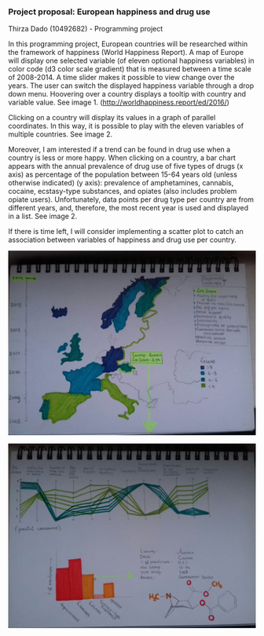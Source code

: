 ### Project proposal: European happiness and drug use


Thirza Dado (10492682) - Programming project


In this programming project, European countries will be researched within the framework of happiness (World Happiness Report). A map of Europe will display one selected variable (of eleven optional happiness variables) in color code (d3 color scale gradient) that is measured between a time scale of 2008-2014. A time slider makes it possible to view change over the years. The user can switch the displayed happiness variable through a drop down menu. Hoovering over a country displays a tooltip with country and variable value. See image 1. 
(http://worldhappiness.report/ed/2016/) 

Clicking on a country will display its values in a graph of parallel coordinates. In this way, it is possible to play with the eleven variables of multiple countries. See image 2.

Moreover, I am interested if a trend can be found in drug use when a country is less or more happy. When clicking on a country, a bar chart appears with the annual prevalence of drug use of five types of drugs (x axis) as percentage of the population between 15-64 years old (unless otherwise indicated) (y axis): prevalence of amphetamines, cannabis, cocaine, ecstasy-type substances, and opiates (also includes problem opiate users). Unfortunately, data points per drug type per country are from different years, and, therefore, the most recent year is used and displayed in a list. See image 2.

If there is time left, I will consider implementing a scatter plot to catch an association between variables of happiness and drug use per country.

![sketch 1](./doc/afb1.jpeg "img1")

![sketch 2](./doc/afb2.jpeg "img2")
 

